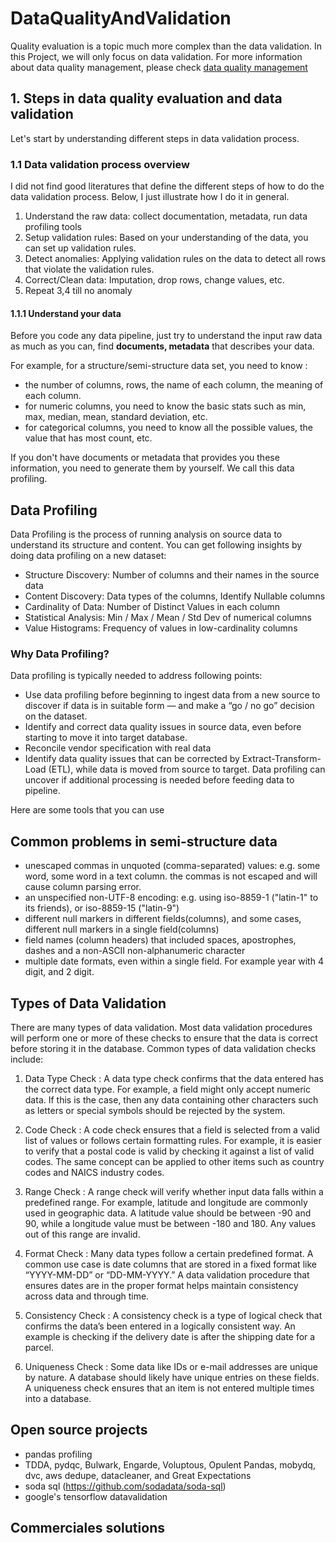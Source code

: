 # DataQualityAndValidation

Quality evaluation is a topic much more complex than the data validation.  In this Project, we will only focus on
data validation. For more information about data quality management, please check [data quality management](docs/data_quality_management.md)


## 1. Steps in data quality evaluation and data validation

Let's start by understanding different steps in data validation process.

### 1.1 Data validation process overview
I did not find good literatures that define the different steps of how to do the data validation process.
Below, I just illustrate how I do it in general.

1. Understand the raw data: collect documentation, metadata, run data profiling tools
2. Setup validation rules: Based on your understanding of the data, you can set up validation rules.
3. Detect anomalies:  Applying validation rules on the data to detect all rows that violate the validation rules.
4. Correct/Clean data: Imputation, drop rows, change values, etc.
5. Repeat 3,4 till no anomaly 

#### 1.1.1 Understand your data

Before you code any data pipeline, just try to understand the input raw data as much as you can, find **documents, metadata**
that describes your data. 

For example, for a structure/semi-structure data set, you need to know :
- the number of columns, rows, the name of each column, the meaning of each column. 
- for numeric columns, you need to know the basic stats such as min, max, median, mean, standard deviation, etc. 
- for categorical columns, you need to know all the possible values, the value that has most count, etc.

If you don't have documents or metadata that provides you these information, you need to generate them by yourself. We call this data profiling.

## Data Profiling

Data Profiling is the process of running analysis on source data to understand its structure and content. You can get following insights by doing data profiling on a new dataset:
- Structure Discovery: Number of columns and their names in the source data
- Content Discovery: Data types of the columns, Identify Nullable columns
- Cardinality of Data: Number of Distinct Values in each column
- Statistical Analysis: Min / Max / Mean / Std Dev of numerical columns
- Value Histograms: Frequency of values in low-cardinality columns

### Why Data Profiling?
Data profiling is typically needed to address following points:
- Use data profiling before beginning to ingest data from a new source to discover if data is in suitable form — and make a “go / no go” decision on the dataset.
- Identify and correct data quality issues in source data, even before starting to move it into target database.
- Reconcile vendor specification with real data
- Identify data quality issues that can be corrected by Extract-Transform-Load (ETL), while data is moved from source to target. Data profiling can uncover if additional processing is needed before feeding data to pipeline.

Here are some tools that you can use

## Common problems in semi-structure data

- unescaped commas in unquoted (comma-separated) values: e.g. some word, some word in a text column. the commas is not escaped 
    and will cause column parsing error.
- an unspecified non-UTF-8 encoding: e.g. using iso-8859-1 ("latin-1" to its friends), or iso-8859-15 ("latin-9") 
- different null markers in different fields(columns), and some cases, different null markers in a single field(columns)
- field names (column headers) that included spaces, apostrophes, dashes and a non-ASCII 
   non-alphanumeric character
- multiple date formats, even within a single field. For example year with 4 digit, and 2 digit. 

## Types of Data Validation

There are many types of data validation. Most data validation procedures will perform one or more of these checks 
to ensure that the data is correct before storing it in the database. Common types of data validation checks include:

 
1. Data Type Check : A data type check confirms that the data entered has the correct data type. For example, a field 
     might only accept numeric data. If this is the case, then any data containing other characters such as letters or 
     special symbols should be rejected by the system.

 

2. Code Check : A code check ensures that a field is selected from a valid list of values or follows certain 
    formatting rules. For example, it is easier to verify that a postal code is valid by checking it against a list 
    of valid codes. The same concept can be applied to other items such as country codes and NAICS industry codes.

 

3. Range Check : A range check will verify whether input data falls within a predefined range. For example, 
   latitude and longitude are commonly used in geographic data. A latitude value should be between -90 and 90, 
    while a longitude value must be between -180 and 180. Any values out of this range are invalid.

 

4. Format Check : Many data types follow a certain predefined format. A common use case is date columns that are 
   stored in a fixed format like “YYYY-MM-DD” or “DD-MM-YYYY.” A data validation procedure that ensures dates 
   are in the proper format helps maintain consistency across data and through time.

 

5. Consistency Check : A consistency check is a type of logical check that confirms the data’s been entered in a 
   logically consistent way. An example is checking if the delivery date is after the shipping date for a parcel.

 

6. Uniqueness Check : Some data like IDs or e-mail addresses are unique by nature. A database should likely have 
   unique entries on these fields. A uniqueness check ensures that an item is not entered multiple times into a database.

 
## Open source projects

- pandas profiling
- TDDA, pydqc, Bulwark, Engarde, Voluptous, Opulent Pandas, mobydq, dvc, aws dedupe, datacleaner, and Great Expectations
- soda sql (https://github.com/sodadata/soda-sql)
- google's tensorflow datavalidation

## Commerciales solutions
